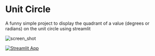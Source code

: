 # Unit Circle
A funny simple project to display the quadrant of a value (degrees or radians) on the unit circle using streamlit


![screen_shot](https://user-images.githubusercontent.com/2405291/223706967-3d7233be-ef4f-43fb-a1e7-63f48f4bc998.png)


[![Streamlit App](https://static.streamlit.io/badges/streamlit_badge_black_white.svg)]([URL_TO_YOUR_APP](https://adalseno-unit-circle-unit-circle-5ijweg.streamlit.app/))
